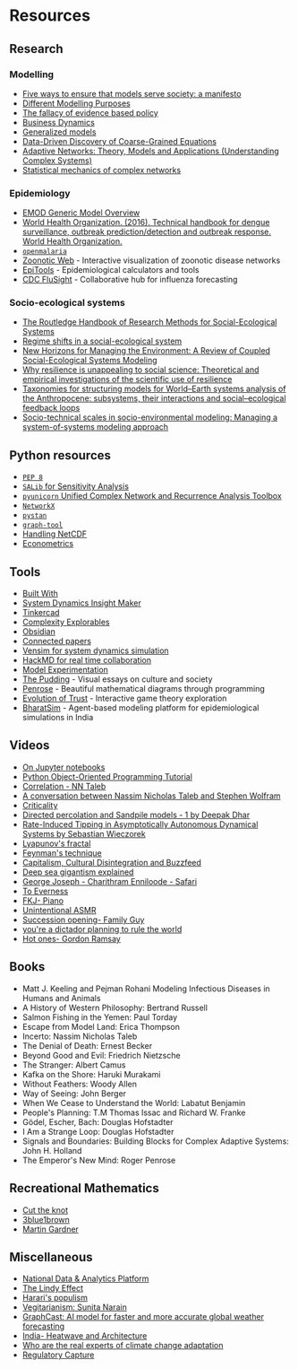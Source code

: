 # Resources

## Research

### Modelling

- [Five ways to ensure that models serve society: a manifesto](https://www.nature.com/articles/d41586-020-01812-9%C2%A0)
- [Different Modelling Purposes](https://link.springer.com/chapter/10.1007/978-3-319-66948-9_4)
- [The fallacy of evidence based policy](https://arxiv.org/abs/1607.07398)
- [Business Dynamics](https://web.mit.edu/jsterman/www/BusDyn2.html)
- [Generalized models](https://journals.aps.org/pre/abstract/10.1103/PhysRevE.73.016205)
- [Data-Driven Discovery of Coarse-Grained Equations](https://arxiv.org/abs/2002.00790)
- [Adaptive Networks: Theory, Models and Applications (Understanding Complex Systems)](https://www.amazon.com/Adaptive-Networks-Applications-Understanding-Complex/dp/3642012833)
- [Statistical mechanics of complex networks](https://journals.aps.org/rmp/abstract/10.1103/RevModPhys.74.47)

### Epidemiology

- [EMOD Generic Model Overview](https://docs.idmod.org/projects/emod-malaria/en/2.20_a/model-overview.html)
- [World Health Organization. (2016). Technical handbook for dengue surveillance, outbreak prediction/detection and outbreak response. World Health Organization.](https://iris.who.int/handle/10665/250240)
- [`openmalaria`](https://github.com/SwissTPH/openmalaria)
- [Zoonotic Web](https://vis.csh.ac.at/zoonotic-web/) - Interactive visualization of zoonotic disease networks
- [EpiTools](https://epitools.ausvet.com.au/freecalcone) - Epidemiological calculators and tools
- [CDC FluSight](https://github.com/cdcepi/FluSight-forecast-hub) - Collaborative hub for influenza forecasting

### Socio-ecological systems

- [The Routledge Handbook of Research Methods for Social-Ecological Systems](https://library.oapen.org/handle/20.500.12657/49560)
- [Regime shifts in a social-ecological system](https://link.springer.com/article/10.1007/s12080-013-0187-3)
- [New Horizons for Managing the Environment: A Review of Coupled Social-Ecological Systems Modeling](https://onlinelibrary.wiley.com/doi/abs/10.1111/j.1939-7445.2011.00108.x)
- [Why resilience is unappealing to social science: Theoretical and empirical investigations of the scientific use of resilience](https://www.science.org/doi/10.1126/sciadv.1400217)
- [Taxonomies for structuring models for World–Earth systems analysis of the Anthropocene: subsystems, their interactions and social–ecological feedback loops](https://esd.copernicus.org/articles/12/1115/2021/)
- [Socio-technical scales in socio-environmental modeling: Managing a system-of-systems modeling approach](https://www.sciencedirect.com/science/article/abs/pii/S1364815220309427)


## Python resources

- [`PEP 8`](https://peps.python.org/pep-0008/)
- [`SALib` for Sensitivity Analysis](https://github.com/SALib/SALib)
- [`pyunicorn` Unified Complex Network and Recurrence Analysis Toolbox](https://github.com/pik-copan/pyunicorn)
- [`NetworkX`](https://github.com/networkx)
- [`pystan`](https://pypi.org/project/pystan/)
- [`graph-tool`](https://graph-tool.skewed.de/)
- [Handling NetCDF](https://towardsdatascience.com/handling-netcdf-files-using-xarray-for-absolute-beginners-111a8ab4463f?gi=4b312f165909)
- [Econometrics](https://climateestimate.net/content/getting-started.html)

## Tools

- [Built With](https://builtwith.com/)
- [System Dynamics Insight Maker](https://insightmaker.com/docs/systemdynamics)
- [Tinkercad](https://www.tinkercad.com/)
- [Complexity Explorables](https://www.complexity-explorables.org/explorables/)
- [Obsidian](https://obsidian.md/)
- [Connected papers](https://www.connectedpapers.com/)
- [Vensim for system dynamics simulation](https://vensim.com/)
- [HackMD for real time collaboration](https://hackmd.io/)
- [Model Experimentation](https://microsoft.github.io/code-with-engineering-playbook/machine-learning/ml-experimentation/)
- [The Pudding](https://pudding.cool/) - Visual essays on culture and society
- [Penrose](https://penrose.cs.cmu.edu/blog/bloom) - Beautiful mathematical diagrams through programming
- [Evolution of Trust](https://ncase.me/trust/) - Interactive game theory exploration
- [BharatSim](https://bharatsim.ashoka.edu.in/) - Agent-based modeling platform for epidemiological simulations in India

## Videos

- [On Jupyter notebooks](https://www.youtube.com/watch?v=7jiPeIFXb6U)
- [Python Object-Oriented Programming Tutorial](https://youtu.be/ZDa-Z5JzLYM)
- [Correlation - NN Taleb](https://www.youtube.com/watch?v=o9Ac85xdjE4)
- [A conversation between Nassim Nicholas Taleb and Stephen Wolfram](https://www.youtube.com/watch?v=_8j1XZ0N_wE)
- [Criticality](https://youtu.be/hjGFp7lMi9A)
- [Directed percolation and Sandpile models - 1 by Deepak Dhar](https://www.youtube.com/watch?v=30WNNl5Fj7s)
- [Rate-Induced Tipping in Asymptotically Autonomous Dynamical Systems by Sebastian Wieczorek](https://www.youtube.com/live/hz0Df9worVQ?feature=share)
- [Lyapunov's fractal](https://youtu.be/yGwy2WyQCQE)
- [Feynman's technique](https://youtu.be/XnvFr2w2gUI)
- [Capitalism, Cultural Disintegration and Buzzfeed](https://youtu.be/9srhgHzUFd4)
- [Deep sea gigantism explained](https://youtu.be/jwwBHgl5zJo)
- [George Joseph - Charithram Enniloode - Safari](https://www.youtube.com/playlist?list=PLpxI6hSdYnCUjkAtxkIZKMfi9edvd9NKZ)
- [To Everness](https://youtu.be/ijeXka5KdXY)
- [FKJ- Piano](https://youtu.be/AmmFD2OIs_k)
- [Unintentional ASMR](https://www.youtube.com/watch?v=AMe75r7SuAo)
- [Succession opening- Family Guy](https://youtu.be/0bDMeEknEbY)
- [you're a dictador planning to rule the world](https://www.youtube.com/watch?v=m2Pa9j88fT0)
- [Hot ones- Gordon Ramsay](https://youtu.be/GJlNvSC5v6s)


## Books

- Matt J. Keeling and Pejman Rohani Modeling Infectious Diseases in Humans and Animals
- A History of Western Philosophy: Bertrand Russell
- Salmon Fishing in the Yemen: Paul Torday
- Escape from Model Land: Erica Thompson
- Incerto: Nassim Nicholas Taleb
- The Denial of Death: Ernest Becker
- Beyond Good and Evil:  Friedrich Nietzsche
- The Stranger: Albert Camus
- Kafka on the Shore: Haruki Murakami
- Without Feathers: Woody Allen
- Way of Seeing: John Berger
- When We Cease to Understand the World: Labatut Benjamin
- People's Planning: T.M Thomas Issac and Richard W. Franke
- Gödel, Escher, Bach: Douglas Hofstadter
- I Am a Strange Loop: Douglas Hofstadter
- Signals and Boundaries: Building Blocks for Complex Adaptive Systems: John H. Holland
- The Emperor's New Mind: Roger Penrose


## Recreational Mathematics

- [Cut the knot](https://www.cut-the-knot.org/)
- [3blue1brown](https://www.3blue1brown.com/)
- [Martin Gardner](https://martin-gardner.org/)


## Miscellaneous

- [National Data & Analytics Platform](https://ndap.niti.gov.in/)
- [The Lindy Effect](https://erenasena13.medium.com/the-lindy-effect-the-concept-and-the-math-2b56a76b053a)
- [Harari's populism](https://www.currentaffairs.org/2022/07/the-dangerous-populist-science-of-yuval-noah-harari)
- [Vegitarianism: Sunita Narain](https://scroll.in/article/832980/why-i-dont-advocate-vegetarianism-indian-environmentalist-sunita-narain-explains-her-position)
- [GraphCast: AI model for faster and more accurate global weather forecasting](https://deepmind.google/discover/blog/graphcast-ai-model-for-faster-and-more-accurate-global-weather-forecasting/)
- [India- Heatwave and Architecture](https://time.com/6176998/india-heatwaves-western-architecture/)
- [Who are the real experts of climate change adaptation](https://rethink.earth/who-are-the-real-experts-of-climate-change-adaptation/)
- [Regulatory Capture](https://en.wikipedia.org/wiki/Regulatory_capture)
